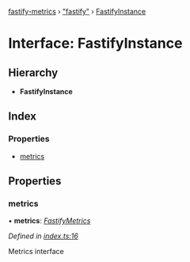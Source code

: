 [fastify-metrics](../README.md) › ["fastify"](../modules/_fastify_.md) › [FastifyInstance](_fastify_.fastifyinstance.md)

# Interface: FastifyInstance

## Hierarchy

* **FastifyInstance**

## Index

### Properties

* [metrics](_fastify_.fastifyinstance.md#metrics)

## Properties

###  metrics

• **metrics**: *[FastifyMetrics](fastifymetrics.md)*

*Defined in [index.ts:16](https://github.com/SkeLLLa/fastify-metrics/blob/2cbd68f/src/index.ts#L16)*

Metrics interface
